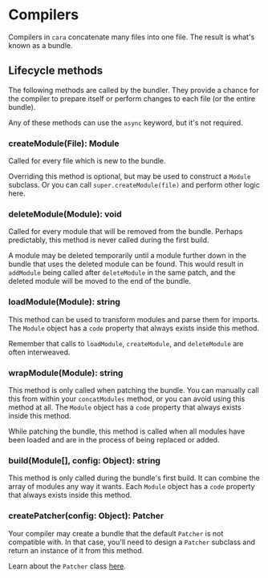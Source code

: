 
# Compilers

Compilers in `cara` concatenate many files into one file. The result is what's known as a bundle.

## Lifecycle methods

The following methods are called by the bundler. They provide a chance for the compiler to prepare itself or perform changes to each file (or the entire bundle).

Any of these methods can use the `async` keyword, but it's not required.

### createModule(File): Module

Called for every file which is new to the bundle.

Overriding this method is optional, but may be used to construct a `Module` subclass.
Or you can call `super.createModule(file)` and perform other logic here.

### deleteModule(Module): void

Called for every module that will be removed from the bundle. Perhaps
predictably, this method is never called during the first build.

A module may be deleted temporarily until a module further down in the bundle
that uses the deleted module can be found. This would result in `addModule`
being called after `deleteModule` in the same patch, and the deleted module
will be moved to the end of the bundle.

### loadModule(Module): string

This method can be used to transform modules and parse them for imports.
The `Module` object has a `code` property that always exists inside this method.

Remember that calls to `loadModule`, `createModule`, and `deleteModule` are often interweaved.

### wrapModule(Module): string

This method is only called when patching the bundle. You can manually call
this from within your `concatModules` method, or you can avoid using this
method at all. The `Module` object has a `code` property that always exists
inside this method.

While patching the bundle, this method is called when all modules have been
loaded and are in the process of being replaced or added.

### build(Module[], config: Object): string

This method is only called during the bundle's first build. It can combine
the array of modules any way it wants. Each `Module` object has a `code`
property that always exists inside this method.

### createPatcher(config: Object): Patcher

Your compiler may create a bundle that the default `Patcher` is not compatible
with. In that case, you'll need to design a `Patcher` subclass and return
an instance of it from this method.

Learn about the `Patcher` class [here]().
